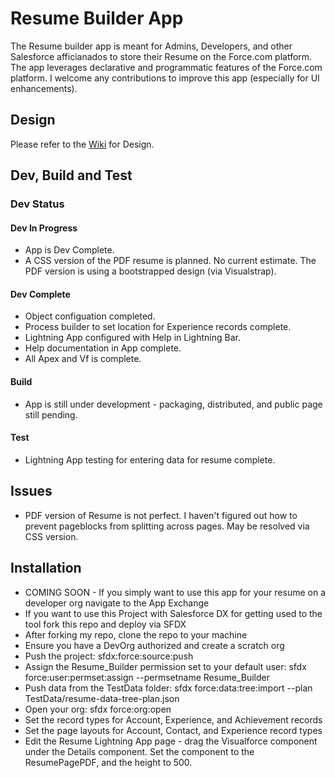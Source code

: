 # Resume Builder App
The Resume builder app is meant for Admins, Developers, and other Salesforce afficianados to store their Resume on the Force.com platform. The app leverages declarative and programmatic features of the Force.com platform. 
I welcome any contributions to improve this app (especially for UI enhancements).

## Design
Please refer to the [Wiki](https://github.com/jacquesgrillotdeveloper/Resume-Builder/wiki) for Design.

## Dev, Build and Test
### Dev Status
#### Dev In Progress
* App is Dev Complete.
* A CSS version of the PDF resume is planned. No current estimate. The PDF version is using a bootstrapped design (via Visualstrap).
#### Dev Complete
* Object configuation completed.
* Process builder to set location for Experience records complete.
* Lightning App configured with Help in Lightning Bar.
* Help documentation in App complete.
* All Apex and Vf is complete.
#### Build
* App is still under development - packaging, distributed, and public page still pending.
#### Test
* Lightning App testing for entering data for resume complete.
## Issues
* PDF version of Resume is not perfect. I haven't figured out how to prevent pageblocks from splitting across pages. May be resolved via CSS version.
## Installation
* COMING SOON - If you simply want to use this app for your resume on a developer org navigate to the App Exchange
* If you want to use this Project with Salesforce DX for getting used to the tool fork this repo and deploy via SFDX
* After forking my repo, clone the repo to your machine
* Ensure you have a DevOrg authorized and create a scratch org
* Push the project: sfdx:force:source:push
* Assign the Resume_Builder permission set to your default user: sfdx force:user:permset:assign --permsetname Resume_Builder
* Push data from the TestData folder: sfdx force:data:tree:import --plan TestData/resume-data-tree-plan.json
* Open your org: sfdx force:org:open
* Set the record types for Account, Experience, and Achievement records
* Set the page layouts for Account, Contact, and Experience record types
* Edit the Resume Lightning App page - drag the Visualforce component under the Details component. Set the component to the ResumePagePDF, and the height to 500. 
